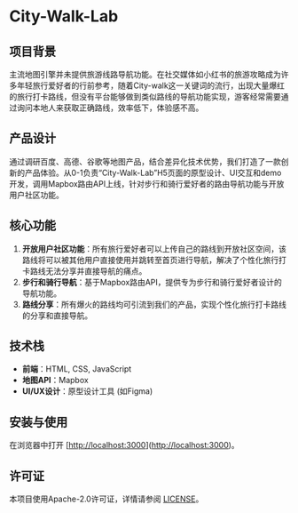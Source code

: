 # City-Walk-Lab

## 项目背景
主流地图引擎并未提供旅游线路导航功能。在社交媒体如小红书的旅游攻略成为许多年轻旅行爱好者的行前参考，随着City-walk这一关键词的流行，出现大量爆红的旅行打卡路线，但没有平台能够做到类似路线的导航功能实现，游客经常需要通过询问本地人来获取正确路线，效率低下，体验感不高。

## 产品设计
通过调研百度、高德、谷歌等地图产品，结合差异化技术优势，我们打造了一款创新的产品体验。从0-1负责“City-Walk-Lab”H5页面的原型设计、UI交互和demo开发，调用Mapbox路由API上线，针对步行和骑行爱好者的路由导航功能与开放用户社区功能。

## 核心功能
1. **开放用户社区功能**：所有旅行爱好者可以上传自己的路线到开放社区空间，该路线将可以被其他用户直接使用并跳转至首页进行导航，解决了个性化旅行打卡路线无法分享并直接导航的痛点。
2. **步行和骑行导航**：基于Mapbox路由API，提供专为步行和骑行爱好者设计的导航功能。
3. **路线分享**：所有爆火的路线均可引流到我们的产品，实现个性化旅行打卡路线的分享和直接导航。

## 技术栈
- **前端**：HTML, CSS, JavaScript
- **地图API**：Mapbox
- **UI/UX设计**：原型设计工具 (如Figma)

## 安装与使用

在浏览器中打开 [[http://localhost:3000](https://yangboshun.github.io/City-Walk-Lab/)]([http://localhost:3000](https://yangboshun.github.io/City-Walk-Lab/))。

## 许可证
本项目使用Apache-2.0许可证，详情请参阅 [LICENSE](LICENSE)。
